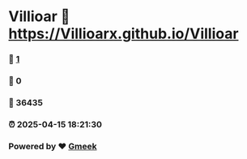 # Villioar :link: https://Villioarx.github.io/Villioar 
### :page_facing_up: [1](https://Villioarx.github.io/Villioar/tag.html) 
### :speech_balloon: 0 
### :hibiscus: 36435 
### :alarm_clock: 2025-04-15 18:21:30 
### Powered by :heart: [Gmeek](https://github.com/Meekdai/Gmeek)
